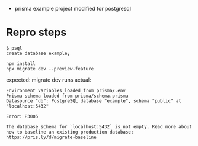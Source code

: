- prisma example project modified for postgresql

# Repro steps

```
$ psql
create database example;
```

```
npm install
npx migrate dev --preview-feature
```

expected: migrate dev runs
actual:

```
Environment variables loaded from prisma/.env
Prisma schema loaded from prisma/schema.prisma
Datasource "db": PostgreSQL database "example", schema "public" at "localhost:5432"

Error: P3005

The database schema for `localhost:5432` is not empty. Read more about how to baseline an existing production database: https://pris.ly/d/migrate-baseline
```
